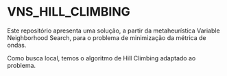 # VNS_HILL_CLIMBING

Este repositório apresenta uma solução, a partir da metaheurística Variable Neighborhood Search, para o problema de minimização da métrica de ondas. 

Como busca local, temos o algoritmo de Hill Climbing adaptado ao problema. 
